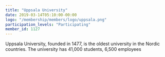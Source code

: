 ```yaml
---
title: "Uppsala University"
date: 2019-03-14T05:10:00-00:00
logo: "/membership/members/logo/uppsala.png"
participation_levels: "Participating"
member_id: 1127
---
```


Uppsala University, founded in 1477, is the oldest university in the Nordic countries. The university has 41,000 students, 6,500 employees